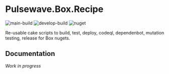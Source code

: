 Pulsewave.Box.Recipe
====================
![main-build] ![develop-build] ![nuget]

Re-usable cake scripts to build, test, deploy, codeql, dependenbot, mutation testing, release for Box nugets.

## Documentation

*Work in progress*

[main-build]: https://img.shields.io/azure-devops/build/pulsewave/box/1/main?label=main%20build
[develop-build]: https://img.shields.io/azure-devops/build/wavetechno/box/7/develop
[nuget]: https://img.shields.io/nuget/v/Pulsewave.Box.Recipe
